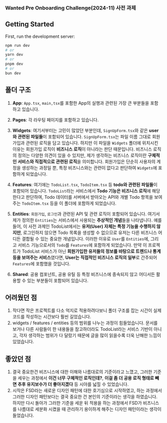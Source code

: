 ### Wanted Pre Onboarding Challenge(2024-11) 사전 과제

## Getting Started

First, run the development server:

```bash
npm run dev
# or
yarn dev
# or
pnpm dev
# or
bun dev
```

## 폴더 구조
1. **App**: `App.tsx`, `main,tsx`를 포함한 App의 실행과 관련된 가장 큰 부분들을 포함하고 있습니다.

2. **Pages**: 각 라우팅 페이지를 포함하고 있습니다.

3. **Widgets**: 여기서부터는 고민이 많았던 부분인데, `SignUpForm.tsx`와 같은 **user와 관련된 파일들**이 포함되어 있습니다. `SignUpForm.tsx`는 파일 이름 그대로 회원가입과 관련된 로직을 담고 있습니다. 하지만 이 파일을 `Widgets` 폴더에 위치시킨 이유는 회원가입 로직이 **비즈니스 로직**이 아니라는 판단 때문입니다.
비즈니스 로직의 정의는 다양한 의견이 있을 수 있지만, 제가 생각하는 비즈니스 로직이란 **구체적인 서비스와 직접적으로 관련된 로직**을 의미합니다. 회원가입은 단순히 사용자의 계정을 생성하는 과정일 뿐, 특정 비즈니스와는 관련이 없다고 판단하여 `Widgets`에 포함하게 되었습니다.

4. **Features**: 여기에는 `TodoList.tsx`, `TodoItem.tsx` 등 **todo와 관련된 파일들**이 포함되어 있습니다. `TodoList`라는 서비스에서 **Todo 기능은 비즈니스 로직**에 해당한다고 판단하여, Todo 데이터를 서버에서 받아오는 API와 개별 Todo 항목을 보여주는 `TodoItem.tsx` 등을 이 폴더에 포함하게 되었습니다.

5. **Entities**: `회원가입`, `로그인`과 관련된 API 및 관련 로직이 포함되어 있습니다. 여기서 제가 정의한 `Entities`는 서비스에서 사용되는 **추상적인 개념**들을 나타냅니다. 예를 들어, 이 사전 과제인 TodoList에서는 **유저(User) 자체는 특정 기능을 수행하지 않지만**, 로그인하지 않으면 Todo 목록을 생성할 수 없으므로 유저는 다른 비즈니스 어디든 결합될 수 있는 중요한 개념입니다. 이러한 이유로 `User`를 `Entities`에, 그리고 서비스 기능으로서의 `Todo`를 `Features`에 포함하게 되었습니다.
만약 이 프로젝트가 TodoList 서비스가 아닌 **회원가입한 유저들의 정보를 바탕으로 트렌드나 통계 등을 보여주는 서비스**였다면, **User는 직접적인 비즈니스 로직의 일부**로 간주되어 `Features`에 포함했을 것입니다.

6. **Shared**: 공용 컴포넌트, 공용 유틸 등 특정 비즈니스에 종속되지 않고 어디서든 활용할 수 있는 부분들이 포함되어 있습니다.

## 어려웠던 점
1. 작다면 작은 프로젝트를 다소 억지로 적용하려다보니 폴더 구조를 잡는 시간이 실제 코드를 작성하는 시간보다 훨씬 길었습니다.
2. widgets / features / entities 등의 범위를 나누는 과정이 힘들었습니다. 문서를 보거나 다른 사람들이 한 내용들을 참고하더라도 TodoList라는 서비스 기반이 아니고, 각자 생각하는 범위가 다 달랐기 때문에 글을 많이 읽을수록 더욱 난해한 느낌이 있었습니다.

## 좋았던 점
1. 결국 중요한건 비즈니스에 대한 이해와 나름대로의 기준이라고 느꼈고, 그러한 기준을 세우는 과정에서 **이건 너무 구체적인 로직인데?**, **이걸 좀 더 공용 로직 형태로 빼면 추후 유지보수가 더 좋아지겠다** 등 시야를 넓힐 수 있었습니다.
2. 시작은 FSD라는 새로운 디자인 패턴에 대한 호기심으로 시작하였고, 하는 과정에서 그러한 디자인 패턴보다는 결국 중요한 건 본인의 기준이라는 생각을 하였습니다. 하지만 다시 돌아가 그러한 기준을 세운 뒤 적용을 하는 과정에서 FSD가 비즈니스를 나름대로 세분화 시켰을 때 관리하기 용이하게 해주는 디자인 패턴이라는 생각이 들었습니다.

